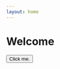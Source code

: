 ```yaml
---
layout: home
---
```


# Welcome

<button class="my-btn" onclick="alert('Hybrid works!')">
  Click me.
</button>
